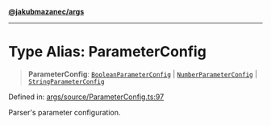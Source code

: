 [**@jakubmazanec/args**](../README.md)

---

# Type Alias: ParameterConfig

> **ParameterConfig**: [`BooleanParameterConfig`](BooleanParameterConfig.md) \|
> [`NumberParameterConfig`](NumberParameterConfig.md) \|
> [`StringParameterConfig`](StringParameterConfig.md)

Defined in:
[args/source/ParameterConfig.ts:97](https://github.com/jakubmazanec/tools/blob/0373298af23ca7b778987184cd6fcccd21ae54be/packages/args/source/ParameterConfig.ts#L97)

Parser's parameter configuration.
